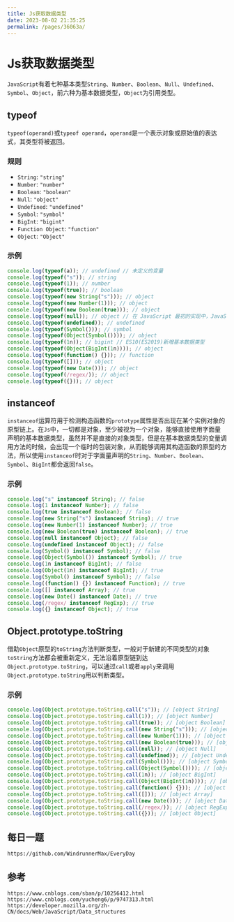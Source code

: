 ```yaml
---
title: Js获取数据类型
date: 2023-08-02 21:35:25
permalink: /pages/36063a/
---
```

# Js获取数据类型
`JavaScript`有着七种基本类型`String`、`Number`、`Boolean`、`Null`、`Undefined`、`Symbol`、`Object`，前六种为基本数据类型，`Object`为引用类型。

## typeof
`typeof(operand)`或`typeof operand`，`operand`是一个表示对象或原始值的表达式，其类型将被返回。

### 规则
* `String`: `"string"`
* `Number`: `"number"`
* `Boolean`: `"boolean"`
* `Null`: `"object"`
* `Undefined`: `"undefined"`
* `Symbol`: `"symbol"`
* `BigInt`: `"bigint"`
* `Function Object`: `"function"`
* `Object`: `"Object"`

### 示例

```javascript
console.log(typeof(a)); // undefined // 未定义的变量
console.log(typeof("s")); // string
console.log(typeof(1)); // number
console.log(typeof(true)); // boolean
console.log(typeof(new String("s"))); // object
console.log(typeof(new Number(1))); // object
console.log(typeof(new Boolean(true))); // object
console.log(typeof(null)); // object // 在 JavaScript 最初的实现中，JavaScript 中的值是由一个表示类型的标签和实际数据值表示的。对象的类型标签是 0。由于 null 代表的是空指针（大多数平台下值为 0x00），因此，null 的类型标签是 0，typeof null 也因此返回 "object"。
console.log(typeof(undefined)); // undefined
console.log(typeof(Symbol())); // symbol
console.log(typeof(Object(Symbol()))); // object
console.log(typeof(1n)); // bigint // ES10(ES2019)新增基本数据类型
console.log(typeof(Object(BigInt(1n)))); // object
console.log(typeof(function() {})); // function
console.log(typeof([])); // object
console.log(typeof(new Date())); // object
console.log(typeof(/regex/)); // object
console.log(typeof({})); // object
```

## instanceof
`instanceof`运算符用于检测构造函数的`prototype`属性是否出现在某个实例对象的原型链上。在`Js`中，一切都是对象，至少被视为一个对象，能够直接使用字面量声明的基本数据类型，虽然并不是直接的对象类型，但是在基本数据类型的变量调用方法的时候，会出现一个临时的包装对象，从而能够调用其构造函数的原型的方法，所以使用`instanceof`时对于字面量声明的`String`、`Number`、`Boolean`、`Symbol`、`BigInt`都会返回`false`。

### 示例
```javascript
console.log("s" instanceof String); // false
console.log(1 instanceof Number); // false
console.log(true instanceof Boolean); // false
console.log(new String("s") instanceof String); // true
console.log(new Number(1) instanceof Number); // true
console.log(new Boolean(true) instanceof Boolean); // true
console.log(null instanceof Object); // false 
console.log(undefined instanceof Object); // false
console.log(Symbol() instanceof Symbol); // false
console.log(Object(Symbol()) instanceof Symbol); // true
console.log(1n instanceof BigInt); // false
console.log(Object(1n) instanceof BigInt); // true
console.log(Symbol() instanceof Symbol); // false
console.log((function() {}) instanceof Function); // true
console.log([] instanceof Array); // true
console.log(new Date() instanceof Date); // true
console.log(/regex/ instanceof RegExp); // true
console.log({} instanceof Object); // true
```

## Object.prototype.toString
借助`Object`原型的`toString`方法判断类型，一般对于新建的不同类型的对象`toString`方法都会被重新定义，无法沿着原型链到达`Object.prototype.toString`，可以通过`call`或者`apply`来调用`Object.prototype.toString`用以判断类型。

### 示例
```javascript
console.log(Object.prototype.toString.call("s")); // [object String]
console.log(Object.prototype.toString.call(1)); // [object Number]
console.log(Object.prototype.toString.call(true)); // [object Boolean]
console.log(Object.prototype.toString.call(new String("s"))); // [object String]
console.log(Object.prototype.toString.call(new Number(1))); // [object Number]
console.log(Object.prototype.toString.call(new Boolean(true))); // [object Boolean]
console.log(Object.prototype.toString.call(null)); // [object Null] 
console.log(Object.prototype.toString.call(undefined)); // [object Undefined]
console.log(Object.prototype.toString.call(Symbol())); // [object Symbol]
console.log(Object.prototype.toString.call(Object(Symbol()))); // [object Symbol]
console.log(Object.prototype.toString.call(1n)); // [object BigInt]
console.log(Object.prototype.toString.call(Object(BigInt(1n)))); // [object BigInt]
console.log(Object.prototype.toString.call(function() {})); // [object Function]
console.log(Object.prototype.toString.call([])); // [object Array]
console.log(Object.prototype.toString.call(new Date())); // [object Date]
console.log(Object.prototype.toString.call(/regex/)); // [object RegExp]
console.log(Object.prototype.toString.call({})); // [object Object]
```


## 每日一题
```
https://github.com/WindrunnerMax/EveryDay
```


## 参考

```
https://www.cnblogs.com/sban/p/10256412.html
https://www.cnblogs.com/yucheng6/p/9747313.html
https://developer.mozilla.org/zh-CN/docs/Web/JavaScript/Data_structures
```
